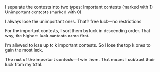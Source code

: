 I separate the contests into two types:
Important contests (marked with 1)
Unimportant contests (marked with 0)

I always lose the unimportant ones. That’s free luck—no restrictions.

For the important contests, I sort them by luck in descending order. That way, the highest-luck contests come first.

I’m allowed to lose up to k important contests. So I lose the top k ones to gain the most luck.

The rest of the important contests—I win them. That means I subtract their luck from my total.
